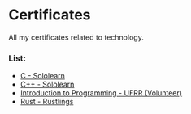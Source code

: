 # Certificates

All my certificates related to technology.

### List:

- [C - Sololearn](https://github.com/ed-henrique/certificates/blob/main/c-sololearn.pdf)
- [C++ - Sololearn](https://github.com/ed-henrique/certificates/blob/main/cpp-sololearn.pdf)
- [Introduction to Programming - UFRR (Volunteer)](https://github.com/ed-henrique/certificates/blob/main/intro-to-programming-ufrr.pdf)
- [Rust - Rustlings](https://github.com/ed-henrique/rustlings)
